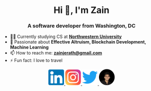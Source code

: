 <h1 align="center">Hi 👋, I'm Zain</h1>
<h3 align="center">A software developer from Washington, DC</h3>

- 👨‍💻 Currently studying CS at **[Northwestern University](https://www.northwestern.edu/)**
- 🌱 Passionate about **Effective Altruism, Blockchain Development, Machine Learning**
- 📫 How to reach me: **zainjerath@gmail.com**
- ⚡ Fun fact: I love to travel

<div align="center">
  <a href="https://www.linkedin.com/in/zain-jerath-026b42214/">
    <img alt="Zain's Linkedin" width="50px" src="https://raw.githubusercontent.com/zjerath/zjerath/main/images/linkedin.svg" />
  </a>
  <a href="https://www.instagram.com/zain.jerath/">
    <img alt="Zain's Instagram" width="50px" src="https://raw.githubusercontent.com/zjerath/zjerath/main/images/instagram.svg" />
  </a>
  <a href="https://twitter.com/Zainjerath">
    <img alt="Zain's Twitter" width="50px" src="https://raw.githubusercontent.com/zjerath/zjerath/main/images/twitter.svg" />
  </a>
  <a href="https://zjerath.github.io">
    <img alt="Zain's Website" width="50px" src="https://raw.githubusercontent.com/zjerath/zjerath/main/images/Zain.png" />
  </a>
</div>
